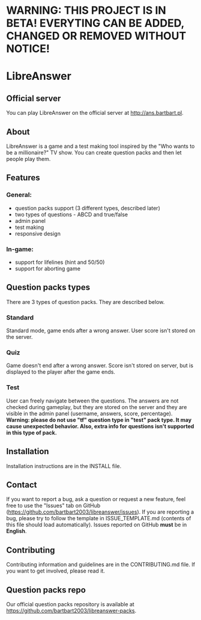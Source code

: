 # **WARNING: THIS PROJECT IS IN BETA! EVERYTING CAN BE ADDED, CHANGED OR REMOVED WITHOUT NOTICE!**
# LibreAnswer
## Official server
You can play LibreAnswer on the official server at http://ans.bartbart.pl.
## About
LibreAnswer is a game and a test making tool inspired by the "Who wants to be a millionaire?" TV show.
You can create question packs and then let people play them.
## Features
### General:
- question packs support (3 different types, described later)
- two types of questions - ABCD and true/false
- admin panel
- test making
- responsive design
### In-game:
- support for lifelines (hint and 50/50)
- support for aborting game
## Question packs types
There are 3 types of question packs. They are described below.
### Standard
Standard mode, game ends after a wrong answer. User score isn't stored on the server.
### Quiz
Game doesn't end after a wrong answer. Score isn't stored on server, but is displayed to the player after the game ends.
### Test
User can freely navigate between the questions.
The answers are not checked during gameplay, but they are stored on the server and they are visible in the admin panel (username, answers, score, percentage).
**Warning: please do not use "tf" question type in "test" pack type. It may cause unexpected behavior. Also, extra info for questions isn't supported in this type of pack.**
## Installation
Installation instructions are in the INSTALL file.
## Contact
If you want to report a bug, ask a question or request a new feature, feel free to use the "Issues" tab on GitHub (https://github.com/bartbart2003/libreanswer/issues).
If you are reporting a bug, please try to follow the template in ISSUE_TEMPLATE.md (contents of this file should load automatically).
Issues reported on GitHub **must** be in **English**.
## Contributing
Contributing information and guidelines are in the CONTRIBUTING.md file.
If you want to get involved, please read it.
## Question packs repo
Our official question packs repository is available at https://github.com/bartbart2003/libreanswer-packs.
